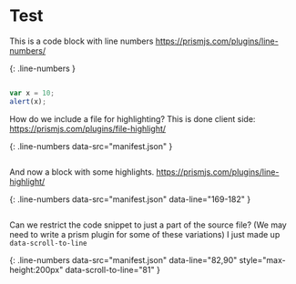 # Test

This is a code block with line numbers
https://prismjs.com/plugins/line-numbers/

{: .line-numbers }
```javascript

var x = 10;
alert(x);

```

How do we include a file for highlighting? This is done client side:
https://prismjs.com/plugins/file-highlight/

{: .line-numbers data-src="manifest.json" }
```json
```

And now a block with some highlights. 
https://prismjs.com/plugins/line-highlight/

{: .line-numbers data-src="manifest.json" data-line="169-182" }
```json
```

Can we restrict the code snippet to just a part of the source file?
(We may need to write a prism plugin for some of these variations)
I just made up `data-scroll-to-line`

{: .line-numbers data-src="manifest.json" data-line="82,90" style="max-height:200px" data-scroll-to-line="81" }
```json
```
